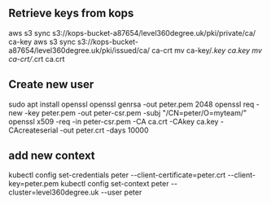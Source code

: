 ## Retrieve keys from kops

aws s3 sync s3://kops-bucket-a87654/level360degree.uk/pki/private/ca/ ca-key
aws s3 sync s3://kops-bucket-a87654/level360degree.uk/pki/issued/ca/ ca-crt
mv ca-key/*.key ca.key
mv ca-crt/*.crt ca.crt

## Create new user

sudo apt install openssl
openssl genrsa -out peter.pem 2048
openssl req -new -key peter.pem -out peter-csr.pem -subj "/CN=peter/O=myteam/"
openssl x509 -req -in peter-csr.pem -CA ca.crt -CAkey ca.key -CAcreateserial -out peter.crt -days 10000


## add new context

kubectl config set-credentials peter --client-certificate=peter.crt --client-key=peter.pem
kubectl config set-context peter --cluster=level360degree.uk --user peter